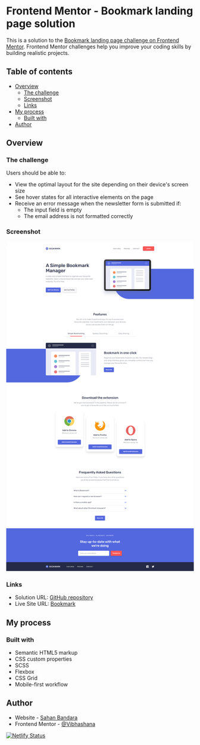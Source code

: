 # Frontend Mentor - Bookmark landing page solution

This is a solution to the [Bookmark landing page challenge on Frontend Mentor](https://www.frontendmentor.io/challenges/bookmark-landing-page-5d0b588a9edda32581d29158). Frontend Mentor challenges help you improve your coding skills by building realistic projects.

## Table of contents

- [Overview](#overview)
  - [The challenge](#the-challenge)
  - [Screenshot](#screenshot)
  - [Links](#links)
- [My process](#my-process)
  - [Built with](#built-with)
- [Author](#author)

## Overview

### The challenge

Users should be able to:

- View the optimal layout for the site depending on their device's screen size
- See hover states for all interactive elements on the page
- Receive an error message when the newsletter form is submitted if:
  - The input field is empty
  - The email address is not formatted correctly

### Screenshot

![](./src/images/screenshot.png)

### Links

- Solution URL: [GitHub repository](https://github.com/Vibhashana/bookmark-landing-page-master)
- Live Site URL: [Bookmark](https://bookmark-fm.netlify.app/)

## My process

### Built with

- Semantic HTML5 markup
- CSS custom properties
- SCSS
- Flexbox
- CSS Grid
- Mobile-first workflow

## Author

- Website - [Sahan Bandara](https://www.sahanbabdara.com)
- Frontend Mentor - [@Vibhashana](https://www.frontendmentor.io/profile/Vibhashana)

[![Netlify Status](https://api.netlify.com/api/v1/badges/cbc77a07-a381-49aa-99a8-c6f05c293f3b/deploy-status)](https://app.netlify.com/sites/bookmark-fm/deploys)
